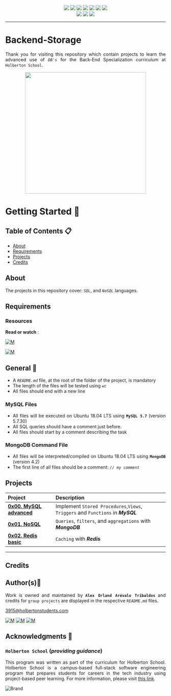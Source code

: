 <p align="center">
<img src="https://img.shields.io/badge/LINUX-darkgreen.svg"/>
<img src="https://img.shields.io/badge/Shell-ligthgreen.svg"/>
<img src="https://img.shields.io/badge/Vim-green.svg"/>
<img src="https://img.shields.io/badge/MySQL-blue.svg"/>
<img src="https://img.shields.io/badge/MongoDB-ligthgreen.svg"/>
<img src="https://img.shields.io/badge/Python-blue.svg"/>
<img src="https://img.shields.io/badge/Markdown-black.svg"/><br>
<img src="https://img.shields.io/github/repo-size/Alexoat76/holbertonschool-backend-storage"/>
<img src="https://img.shields.io/github/languages/code-size/Alexoat76/holbertonschool-backend-storage.svg"/>
<img src="https://img.shields.io/github/last-commit/Alexoat76/holbertonschool-backend-storage?style=round-square"/>
</p>

---

# Backend-Storage
<div style="text-align: justify">

Thank you for visiting this repository which contain projects to learn the advanced use of *`DB's`* for the Back-End Specialization curriculum at `Holberton School`.

<p align="center">
  <img width="380"  
        src="https://thumbs.gfycat.com/EuphoricGlaringAnkolewatusi-max-1mb.gif"
  >
</p>

# Getting Started :running:	
<div style="text-align: justify">
	
## Table of Contents :clipboard:
* [About](#about)
* [Requirements](#requirements)
* [Projects](#projects)
* [Credits](#credits)

	
## About
The projects in this repository cover:
  *`SQL`*, and *`NoSQL`* languages.

## Requirements 

### Resources

**Read or watch** :

[![M](https://upload.wikimedia.org/wikipedia/commons/thumb/2/2f/Google_2015_logo.svg/80px-Google_2015_logo.svg.png)](https://www.google.com/search?q=Advanced+use+of+DB&oq=Advanced+use+of+DB&aqs=chrome..69i57j33i160l3j33i22i29i30l6.7300j0j15&sourceid=chrome&ie=UTF-8)

[![M](https://upload.wikimedia.org/wikipedia/commons/thumb/e/e1/Logo_of_YouTube_%282015-2017%29.svg/70px-Logo_of_YouTube_%282015-2017%29.svg.png)](https://www.youtube.com/results?search_query=Advanced+use+of+DB)

	
## General :page_with_curl:
<div style="text-align: justify">

- A  *` README.md `*  file, at the root of the folder of the project, is mandatory
- The length of the files will be tested using  *` wc `*
- All files should end with a new line

### MySQL Files
* All files will be executed on Ubuntu 18.04 LTS using  **` MySQL 5.7 `**  (version 5.7.30)
* All SQL queries should have a comment just before.
* All files should start by a comment describing the task

### MongoDB Command File
- All files will be interpreted/compiled on Ubuntu 18.04 LTS using  **` MongoDB `**  (version 4.2)
- The first line of all files should be a comment:  *` // my comment `* 

## Projects 

| Project | Description |
| :--- | :---|
| **[0x00. MySQL advanced](./0x00-MySQL_Advanced)** | Implement `Stored Procedures`,`Views`, `Triggers` and `Functions` in ***MySQL***|
| **[0x01. NoSQL](./0x01-NoSQL)** | `Queries`, `filters`, and `aggregations` with ***MongoDB***|
| **[0x02. Redis basic](./0x02-redis_basic)** | `Caching` with ***Redis***|

---

## Credits

## Author(s):blue_book:

Work is owned and maintained by 
	**`Alex Orland Arévalo Tribaldos`**  and credits for `group projects` are displayed in the respective `README.md` files.

<3915@holbertonstudents.com>
	
[![M](https://upload.wikimedia.org/wikipedia/commons/thumb/9/91/Octicons-mark-github.svg/25px-Octicons-mark-github.svg.png)](https://github.com/Alexoat76)
[![M](https://upload.wikimedia.org/wikipedia/fr/thumb/c/c8/Twitter_Bird.svg/25px-Twitter_Bird.svg.png)](https://twitter.com/aoarevalot)
[![M](https://upload.wikimedia.org/wikipedia/commons/thumb/c/ca/LinkedIn_logo_initials.png/25px-LinkedIn_logo_initials.png)](https://www.linkedin.com/in/Alexoat76/)


## Acknowledgments :mega: 

### **`Holberton School`** (*providing guidance*)
	
This program was written as part of the curriculum for Holberton School.
Holberton School is a campus-based full-stack software engineering program
that prepares students for careers in the tech industry using project-based
peer learning. For more information,  please visit [this link](https://www.holbertonschool.com/).

![Brand](https://assets.website-files.com/6105315644a26f77912a1ada/610540e8b4cd6969794fe673_Holberton_School_logo-04-04.svg)
